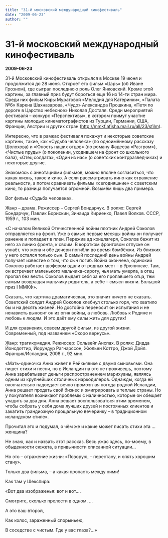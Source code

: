 ```yaml
---
title: "31-й московский международный кинофестиваль"
date: "2009-06-23"
author: ""
---
```


# 31-й московский международный кинофестиваль

**2009-06-23** 

31-й Московский кинофестиваль открылся в Москве 19 июня и продолжится до 28 июня. Откроет его фильм «Царь» (об Иване Грозном), где сыграл последнюю роль Олег Янковский. Кроме этой картины, за главный приз будут бороться еще 16 из 14-ти стран мира. Среди них фильм Киры Муратовой «Мелодия для Катеринки», «Палата №6» Карена Шахназарова, «Чудо» Александра Прошкина, «Петя по дороге в Царство небесное» Николая Досталя. Среди мероприятий фестиваля – конкурс «Перспективы», в котором примут участие картины молодых кинематографистов из Турции, Германии, США, Франции, Австрии и других стран (http://mmkf.afisha.mail.ru/all/23/sfilm).

Интересно, что в рамках фестиваля покажут и некоторые советские картины, такие, как «Судьба человека» (по одноимённому рассказу Шолохова) и «Юность наших отцов» (по роману Фадеева «Разгром»), «Чистые пруды» (о поколении, уходившем на фронт со школьного бала), «Отец солдата», «Один из нас» (о советских контрразведчиках) и некоторые другие.

Знакомясь с аннотациями фильмов, можно вполне согласиться, что какая жизнь, такое и кино. А если рассматривать кино как отражение реальности, а потом сравнивать фильмы «сегодняшние» с советским кино, то разница получается огромной. Возьмём лишь два примера.

Вот фильм «Судьба человека».

Жанр – драма. Режиссер – Сергей Бондарчук. В ролях: Сергей Бондарчук, Павлик Борискин, Зинаида Кириенко, Павел Волков. СССР, 1959 г., 103 мин.

«С началом Великой Отечественной войны плотник Андрей Соколов отправляется на фронт. Уже в самые первые месяцы войны он получает ранение и попадает в плен. Пережив ад концлагеря, Соколов бежит из него за линию фронта, к своим. В коротком фронтовом отпуске он узнаёт, что жена и обе дочери погибли во время бомбёжки. Из близких у него остался только сын. В самый последний день войны Андрей получает известие о том, что сын погиб. Война окончена, одинокий Соколов работает шофером вдали от родных мест – в Урюпинске. Там, он встречает маленького мальчика-сироту, чья мать умерла, а отец пропал без вести. Соколов выдает себя за его пропавшего отца, тем самым возвращая мальчику родителя, а себе – смысл жизни. Большой приз I ММКФ».

Сказать, что картина драматическая, это значит ничего не сказать. Советский солдат Андрей Соколов хлебнул столько горя, что хватило бы и на десять жизней. Но достойно переносит он испытания и не ненависть выносит он из огня войны, а любовь. Любовь к Родине и любовь к людям. И это даёт ему силы жить для других!

И для сравнения, совсем другой фильм, из другой жизни. Современный, под названием «Скоро вернусь».

Жанр: трагикомедия. Режиссер: Сольвейг Анспах. В ролях: Дидда Йонсдоттир, Йорундур Рагнарссон, Жюльен Коттро, Джой Дойл. Франция/Исландия, 2008 г., 92 мин.

«Мать-одиночка Анна живет в Рейкьявике с двумя сыновьями. Она пишет стихи и песни, но в Исландии на это не проживешь, поэтому Анна зарабатывает деньги распространением марихуаны, являясь одним из крупнейших столичных наркодилеров. Однажды, когда ей окончательно надоедает вечно промозглая погода родной Исландии, Анна решает продать свой бизнес и эмигрировать в теплые страны. Но у покупателя возникают проблемы с наличностью, которые он обещает уладить за два дня. Анна решает воспользоваться этим временем, чтобы собрать у себя дома лучших друзей и постоянных клиентов и закатить грандиозную прощальную вечеринку – в традиционном исландском стиле».

Прочитал это и подумал, о чём же и какие может писать стихи эта … женщина?

Не знаю, как и назвать этот рассказ. Весь ужас здесь, по-моему, в обыденности сюжета, в привычности описанной ситуации… 

Но это – отражение жизни: «Поворую, – перестану, и опять хорошим стану».

Только два фильма, – а какая пропасть между ними!

Как там у Шекспира:

«Вот два изображенья: вот и вот….

Смотрите, сколько прелести в одном. …

А это ваш второй,

Как колос, зараженный спорыньею,

В соседстве с чистым. Где у вас глаза?…»